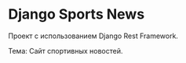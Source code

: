 # Django Sports News
Проект с использованием Django Rest Framework.

Тема: Сайт спортивных новостей.
